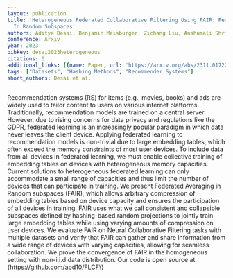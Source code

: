 ```yaml
---
layout: publication
title: 'Heterogeneous Federated Collaborative Filtering Using FAIR: Federated Averaging
  In Random Subspaces'
authors: Aditya Desai, Benjamin Meisburger, Zichang Liu, Anshumali Shrivastava
conference: Arxiv
year: 2023
bibkey: desai2023heterogeneous
citations: 0
additional_links: [{name: Paper, url: 'https://arxiv.org/abs/2311.01722'}]
tags: ["Datasets", "Hashing Methods", "Recommender Systems"]
short_authors: Desai et al.
---
```

Recommendation systems (RS) for items (e.g., movies, books) and ads are
widely used to tailor content to users on various internet platforms.
Traditionally, recommendation models are trained on a central server. However,
due to rising concerns for data privacy and regulations like the GDPR,
federated learning is an increasingly popular paradigm in which data never
leaves the client device. Applying federated learning to recommendation models
is non-trivial due to large embedding tables, which often exceed the memory
constraints of most user devices. To include data from all devices in federated
learning, we must enable collective training of embedding tables on devices
with heterogeneous memory capacities. Current solutions to heterogeneous
federated learning can only accommodate a small range of capacities and thus
limit the number of devices that can participate in training. We present
Federated Averaging in Random subspaces (FAIR), which allows arbitrary
compression of embedding tables based on device capacity and ensures the
participation of all devices in training. FAIR uses what we call consistent and
collapsible subspaces defined by hashing-based random projections to jointly
train large embedding tables while using varying amounts of compression on user
devices. We evaluate FAIR on Neural Collaborative Filtering tasks with multiple
datasets and verify that FAIR can gather and share information from a wide
range of devices with varying capacities, allowing for seamless collaboration.
We prove the convergence of FAIR in the homogeneous setting with non-i.i.d data
distribution. Our code is open source at \{https://github.com/apd10/FLCF\}